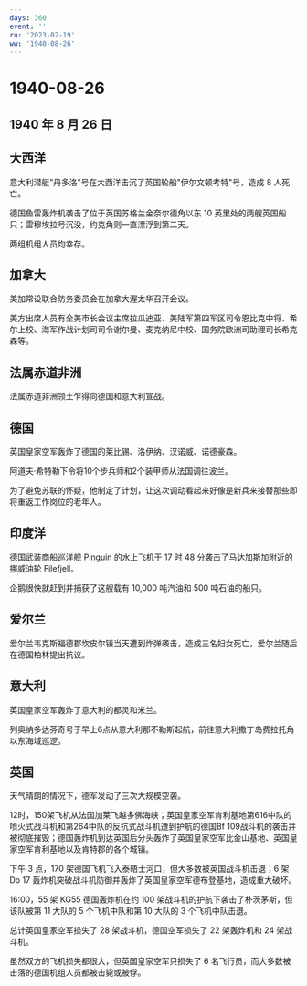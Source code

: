 ```yaml
---
days: 360
event: ''
ru: '2023-02-19'
ww: '1940-08-26'
---
```


# 1940-08-26

## 1940 年 8 月 26 日

## 大西洋

意大利潜艇"丹多洛"号在大西洋击沉了英国轮船"伊尔文顿考特"号，造成 8
人死亡。

德国鱼雷轰炸机袭击了位于英国苏格兰金奈尔德角以东 10
英里处的两艘英国船只；雷穆埃拉号沉没，约克角则一直漂浮到第二天。

两组机组人员均幸存。

## 加拿大

美加常设联合防务委员会在加拿大渥太华召开会议。

美方出席人员有全美市长会议主席拉瓜迪亚、美陆军第四军区司令恩比克中将、希尔上校、海军作战计划司司令谢尔曼、麦克纳尼中校、国务院欧洲司助理司长希克森等。

## 法属赤道非洲

法属赤道非洲领土乍得向德国和意大利宣战。

## 德国

英国皇家空军轰炸了德国的莱比锡、洛伊纳、汉诺威、诺德豪森。

阿道夫·希特勒下令将10个步兵师和2个装甲师从法国调往波兰。

为了避免苏联的怀疑，他制定了计划，让这次调动看起来好像是新兵来接替那些即将重返工作岗位的老年人。

## 印度洋

德国武装商船巡洋舰 Pinguin 的水上飞机于 17 时 48
分袭击了马达加斯加附近的挪威油轮 Filefjell。

企鹅很快就赶到并捕获了这艘载有 10,000 吨汽油和 500 吨石油的船只。

## 爱尔兰

爱尔兰韦克斯福德郡坎皮尔镇当天遭到炸弹袭击，造成三名妇女死亡，爱尔兰随后在德国柏林提出抗议。

## 意大利

英国皇家空军轰炸了意大利的都灵和米兰。

列奥纳多达芬奇号于早上6点从意大利那不勒斯起航，前往意大利撒丁岛费拉托角以东海域巡逻。

## 英国

天气晴朗的情况下，德军发动了三次大规模空袭。

12时，150架飞机从法国加莱飞越多佛海峡；英国皇家空军肯利基地第616中队的喷火式战斗机和第264中队的反抗式战斗机遭到护航的德国Bf
109战斗机的袭击并被彻底摧毁；德国轰炸机到达英国后分头轰炸了英国皇家空军比金山基地、英国皇家空军肯利基地以及肯特郡的各个城镇。

下午 3 点，170 架德国飞机飞入泰晤士河口，但大多数被英国战斗机击退；6 架
Do 17 轰炸机突破战斗机防御并轰炸了英国皇家空军德布登基地，造成重大破坏。

16:00，55 架 KG55 德国轰炸机在约 100
架战斗机的护航下袭击了朴茨茅斯，但该队被第 11 大队的 5 个飞机中队和第 10
大队的 3 个飞机中队击退。

总计英国皇家空军损失了 28 架战斗机，德国空军损失了 22 架轰炸机和 24
架战斗机。

虽然双方的飞机损失都很大，但英国皇家空军只损失了 6
名飞行员，而大多数被击落的德国机组人员都被击毙或被俘。